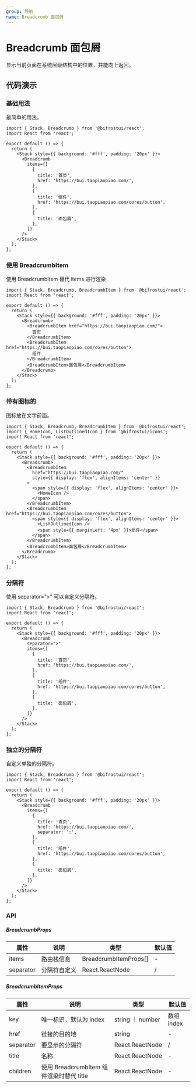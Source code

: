 ```yaml
---
group: 导航
name: Breadcrumb 面包屑
---
```


# Breadcrumb 面包屑

显示当前页面在系统层级结构中的位置，并能向上返回。

## 代码演示

### 基础用法

最简单的用法。

```tsx
import { Stack, Breadcrumb } from '@bifrostui/react';
import React from 'react';

export default () => {
  return (
    <Stack style={{ background: '#fff', padding: '20px' }}>
      <Breadcrumb
        items={[
          {
            title: '首页',
            href: 'https://bui.taopiaopiao.com/',
          },
          {
            title: '组件',
            href: 'https://bui.taopiaopiao.com/cores/button',
          },
          {
            title: '面包屑',
          },
        ]}
      />
    </Stack>
  );
};
```

### 使用 BreadcrumbItem

使用 BreadcrumbItem 替代 items 进行渲染

```tsx
import { Stack, Breadcrumb, BreadcrumbItem } from '@bifrostui/react';
import React from 'react';

export default () => {
  return (
    <Stack style={{ background: '#fff', padding: '20px' }}>
      <Breadcrumb>
        <BreadcrumbItem href="https://bui.taopiaopiao.com/">
          首页
        </BreadcrumbItem>
        <BreadcrumbItem href="https://bui.taopiaopiao.com/cores/button">
          组件
        </BreadcrumbItem>
        <BreadcrumbItem>面包屑</BreadcrumbItem>
      </Breadcrumb>
    </Stack>
  );
};
```

### 带有图标的

图标放在文字前面。

```tsx
import { Stack, Breadcrumb, BreadcrumbItem } from '@bifrostui/react';
import { HomeIcon, ListOutlinedIcon } from '@bifrostui/icons';
import React from 'react';

export default () => {
  return (
    <Stack style={{ background: '#fff', padding: '20px' }}>
      <Breadcrumb>
        <BreadcrumbItem
          href="https://bui.taopiaopiao.com/"
          style={{ display: 'flex', alignItems: 'center' }}
        >
          <span style={{ display: 'flex', alignItems: 'center' }}>
            <HomeIcon />
          </span>
        </BreadcrumbItem>
        <BreadcrumbItem href="https://bui.taopiaopiao.com/cores/button">
          <span style={{ display: 'flex', alignItems: 'center' }}>
            <ListOutlinedIcon />
            <span style={{ marginLeft: '4px' }}>组件</span>
          </span>
        </BreadcrumbItem>
        <BreadcrumbItem>面包屑</BreadcrumbItem>
      </Breadcrumb>
    </Stack>
  );
};
```

### 分隔符

使用 separator=">" 可以自定义分隔符。

```tsx
import { Stack, Breadcrumb } from '@bifrostui/react';
import React from 'react';

export default () => {
  return (
    <Stack style={{ background: '#fff', padding: '20px' }}>
      <Breadcrumb
        separator=">"
        items={[
          {
            title: '首页',
            href: 'https://bui.taopiaopiao.com/',
          },
          {
            title: '组件',
            href: 'https://bui.taopiaopiao.com/cores/button',
          },
          {
            title: '面包屑',
          },
        ]}
      />
    </Stack>
  );
};
```

### 独立的分隔符

自定义单独的分隔符。

```tsx
import { Stack, Breadcrumb } from '@bifrostui/react';
import React from 'react';

export default () => {
  return (
    <Stack style={{ background: '#fff', padding: '20px' }}>
      <Breadcrumb
        items={[
          {
            title: '首页',
            href: 'https://bui.taopiaopiao.com/',
            separator: ':',
          },
          {
            title: '组件',
            href: 'https://bui.taopiaopiao.com/cores/button',
          },
          {
            title: '面包屑',
          },
        ]}
      />
    </Stack>
  );
};
```

### API

##### BreadcrumbProps

| 属性      | 说明         | 类型                  | 默认值 |
| --------- | ------------ | --------------------- | ------ |
| items     | 路由栈信息   | BreadcrumbItemProps[] | -      |
| separator | 分隔符自定义 | React.ReactNode       | /      |

##### BreadcrumbItemProps

| 属性      | 说明                                     | 类型             | 默认值     |
| --------- | ---------------------------------------- | ---------------- | ---------- |
| key       | 唯一标识，默认为 index                   | string ｜ number | 数组 index |
| href      | 链接的目的地                             | string           | -          |
| separator | 要显示的分隔符                           | React.ReactNode  | /          |
| title     | 名称                                     | React.ReactNode  | -          |
| children  | 使用 BreadcrumbItem 组件渲染时替代 title | React.ReactNode  | -          |
